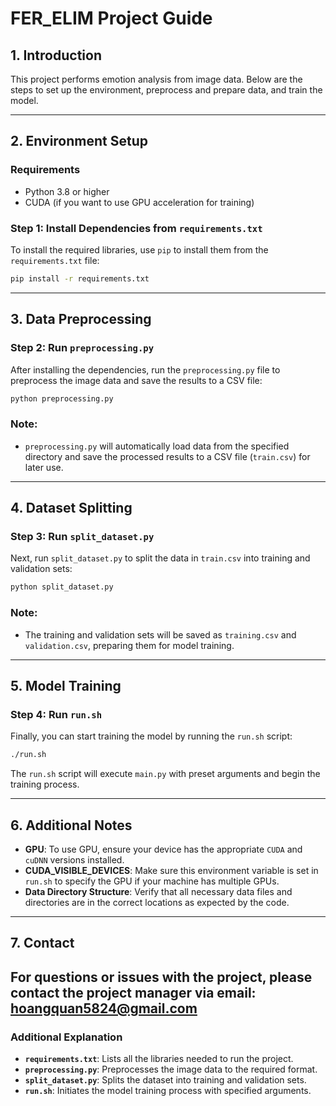<!-- Link github: https://github.com/VinhQuaan/FER_ELIM -->
# FER_ELIM Project Guide

## 1. Introduction
This project performs emotion analysis from image data. Below are the steps to set up the environment, preprocess and prepare data, and train the model.

---

## 2. Environment Setup

### Requirements
- Python 3.8 or higher
- CUDA (if you want to use GPU acceleration for training)

### Step 1: Install Dependencies from `requirements.txt`

To install the required libraries, use `pip` to install them from the `requirements.txt` file:

```bash
pip install -r requirements.txt
```

---

## 3. Data Preprocessing

### Step 2: Run `preprocessing.py`

After installing the dependencies, run the `preprocessing.py` file to preprocess the image data and save the results to a CSV file:

```bash
python preprocessing.py
```

### Note:
- `preprocessing.py` will automatically load data from the specified directory and save the processed results to a CSV file (`train.csv`) for later use.

---

## 4. Dataset Splitting

### Step 3: Run `split_dataset.py`

Next, run `split_dataset.py` to split the data in `train.csv` into training and validation sets:

```bash
python split_dataset.py
```

### Note:
- The training and validation sets will be saved as `training.csv` and `validation.csv`, preparing them for model training.

---

## 5. Model Training

### Step 4: Run `run.sh`

Finally, you can start training the model by running the `run.sh` script:

```bash
./run.sh
```

The `run.sh` script will execute `main.py` with preset arguments and begin the training process.

---

## 6. Additional Notes

- **GPU**: To use GPU, ensure your device has the appropriate `CUDA` and `cuDNN` versions installed.
- **CUDA_VISIBLE_DEVICES**: Make sure this environment variable is set in `run.sh` to specify the GPU if your machine has multiple GPUs.
- **Data Directory Structure**: Verify that all necessary data files and directories are in the correct locations as expected by the code.

---

## 7. Contact
For questions or issues with the project, please contact the project manager via email: hoangquan5824@gmail.com
---

### Additional Explanation

- **`requirements.txt`**: Lists all the libraries needed to run the project.
- **`preprocessing.py`**: Preprocesses the image data to the required format.
- **`split_dataset.py`**: Splits the dataset into training and validation sets.
- **`run.sh`**: Initiates the model training process with specified arguments.
